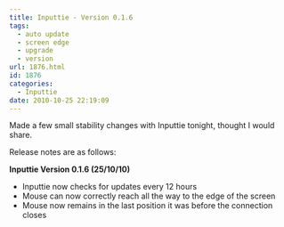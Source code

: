 ```yaml
---
title: Inputtie - Version 0.1.6
tags:
  - auto update
  - screen edge
  - upgrade
  - version
url: 1876.html
id: 1876
categories:
  - Inputtie
date: 2010-10-25 22:19:09
---
```


Made a few small stability changes with Inputtie tonight, thought I would share.
<!-- more -->
Release notes are as follows:

**Inputtie Version 0.1.6 (25/10/10)**

+ Inputtie now checks for updates every 12 hours
+ Mouse can now correctly reach all the way to the edge of the screen
+ Mouse now remains in the last position it was before the connection closes